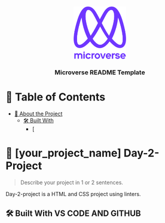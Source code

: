 <a name="readme-top"></a>



<div align="center">

  <img src="murple_logo.png" alt="logo" width="140"  height="auto" />
  <br/>

  <h3><b>Microverse README Template</b></h3>

</div>

<!-- TABLE OF CONTENTS -->

# 📗 Table of Contents

- [📖 About the Project](#about-project)
  - [🛠 Built With](#built-with)
    - [
<!-- PROJECT DESCRIPTION -->

# 📖 [your_project_name] <a name="about-project">Day-2-Project</a>

> Describe your project in 1 or 2 sentences.

Day-2-project is a HTML and CSS project using linters.

## 🛠 Built With <a name="built-with">VS CODE AND GITHUB</a>

